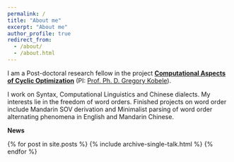 ```yaml
---
permalink: /
title: "About me"
excerpt: "About me"
author_profile: true
redirect_from: 
  - /about/
  - /about.html
---
```


I am a Post-doctoral research fellow in the project __[Computational Aspects of Cyclic Optimization](https://www.philol.uni-leipzig.de/en/institute-of-linguistics/research/ru-cyclic-optimization/computational-aspects-of-cyclic-optimization)__ (PI: [Prof. Ph. D. Gregory Kobele](https://home.uni-leipzig.de/gkobele/)). 

I work on Syntax, Computational Linguistics and Chinese dialects. My interests lie in the freedom of word orders. Finished projects on word order include Mandarin SOV derivation and Minimalist parsing of word order alternating phenomena in English and Mandarin Chinese. 

**News**

{% for post in site.posts %}
  {% include archive-single-talk.html %}
{% endfor %}

